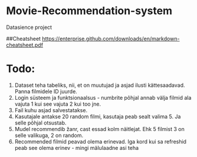 # Movie-Recommendation-system
Datasience project

##Cheatsheet
https://enterprise.github.com/downloads/en/markdown-cheatsheet.pdf 

# Todo:
1. Dataset teha tabeliks, nii, et on muutujad ja asjad ilusti kättesaadavad. Panna filmidele ID juurde.
3. Login süsteem ja funktsionaalsus - numbrite põhjal annab välja filmid ala vajuta 1 kui see vajuta 2 kui too jne.
4. Fail kuhu asjad salvestatakse.
5. Kasutajale antakse 20 random filmi, kasutaja peab sealt valima 5. Ja selle põhjal otsustab.
6. Mudel recommendib žanr, cast essad kolm näitlejat. Ehk 5 filmist 3 on selle valikuga, 2 on random.
7. Recommended filmid peavad olema erinevad. Iga kord kui sa refreshid peab see olema erinev - mingi mälulaadne asi teha

